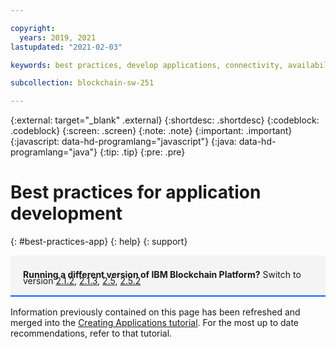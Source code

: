 ```yaml
---

copyright:
  years: 2019, 2021
lastupdated: "2021-02-03"

keywords: best practices, develop applications, connectivity, availability, mutual TLS, CouchDB

subcollection: blockchain-sw-251

---
```


{:external: target="_blank" .external}
{:shortdesc: .shortdesc}
{:codeblock: .codeblock}
{:screen: .screen}
{:note: .note}
{:important: .important}
{:javascript: data-hd-programlang="javascript"}
{:java: data-hd-programlang="java"}
{:tip: .tip}
{:pre: .pre}


# Best practices for application development
{: #best-practices-app}
{: help}
{: support}

<div style="background-color: #f4f4f4; padding-left: 20px; border-bottom: 2px solid #0f62fe; padding-top: 12px; padding-bottom: 4px; margin-bottom: 16px;">
  <p style="line-height: 10px;">
    <strong>Running a different version of IBM Blockchain Platform?</strong> Switch to version
    <a href="/docs/blockchain-sw?topic=blockchain-sw-best-practices-app">2.1.2</a>,
    <a href="/docs/blockchain-sw-213?topic=blockchain-sw-213-best-practices-app">2.1.3</a>,
    <a href="/docs/blockchain-sw-25?topic=blockchain-sw-25-best-practices-app">2.5</a>,
    <a href="/docs/blockchain-sw-252?topic=blockchain-sw-252-best-practices-app">2.5.2</a>
    </p>
</div>

Information previously contained on this page has been refreshed and merged into the [Creating Applications tutorial](/docs/blockchain-sw-251?topic=blockchain-sw-251-ibp-console-app). For the most up to date recommendations, refer to that tutorial.
